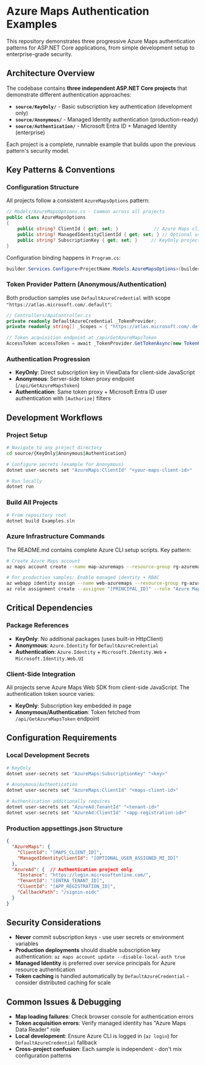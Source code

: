 # Azure Maps Authentication Examples

This repository demonstrates three progressive Azure Maps authentication patterns for ASP.NET Core applications, from simple development setup to enterprise-grade security.

## Architecture Overview

The codebase contains **three independent ASP.NET Core projects** that demonstrate different authentication approaches:

- **`source/KeyOnly/`** - Basic subscription key authentication (development only)
- **`source/Anonymous/`** - Managed Identity authentication (production-ready)
- **`source/Authentication/`** - Microsoft Entra ID + Managed Identity (enterprise)

Each project is a complete, runnable example that builds upon the previous pattern's security model.

## Key Patterns & Conventions

### Configuration Structure
All projects follow a consistent `AzureMapsOptions` pattern:
```csharp
// Models/AzureMapsOptions.cs - Common across all projects
public class AzureMapsOptions
{
    public string? ClientId { get; set; }             // Azure Maps client ID
    public string? ManagedIdentityClientId { get; set; } // Optional user-assigned MI
    public string? SubscriptionKey { get; set; }     // KeyOnly project only
}
```

Configuration binding happens in `Program.cs`:
```csharp
builder.Services.Configure<ProjectName.Models.AzureMapsOptions>(builder.Configuration.GetSection("AzureMaps"));
```

### Token Provider Pattern (Anonymous/Authentication)
Both production samples use `DefaultAzureCredential` with scope `"https://atlas.microsoft.com/.default"`:
```csharp
// Controllers/ApiController.cs
private readonly DefaultAzureCredential _TokenProvider;
private readonly string[] _Scopes = { "https://atlas.microsoft.com/.default" };

// Token acquisition endpoint at /api/GetAzureMapsToken
AccessToken accessToken = await _TokenProvider.GetTokenAsync(new TokenRequestContext(_Scopes));
```

### Authentication Progression
- **KeyOnly**: Direct subscription key in ViewData for client-side JavaScript
- **Anonymous**: Server-side token proxy endpoint (`/api/GetAzureMapsToken`)
- **Authentication**: Same token proxy + Microsoft Entra ID user authentication with `[Authorize]` filters

## Development Workflows

### Project Setup
```bash
# Navigate to any project directory
cd source/{KeyOnly|Anonymous|Authentication}

# Configure secrets (example for Anonymous)
dotnet user-secrets set "AzureMaps:ClientId" "<your-maps-client-id>"

# Run locally
dotnet run
```

### Build All Projects
```bash
# From repository root
dotnet build Examples.sln
```

### Azure Infrastructure Commands
The README.md contains complete Azure CLI setup scripts. Key pattern:
```bash
# Create Azure Maps account
az maps account create --name map-azuremaps --resource-group rg-azuremaps --sku S2

# For production samples: Enable managed identity + RBAC
az webapp identity assign --name web-azuremaps --resource-group rg-azuremaps
az role assignment create --assignee "[PRINCIPAL_ID]" --role "Azure Maps Data Reader" --scope "[MAPS_RESOURCE_ID]"
```

## Critical Dependencies

### Package References
- **KeyOnly**: No additional packages (uses built-in HttpClient)
- **Anonymous**: `Azure.Identity` for `DefaultAzureCredential`
- **Authentication**: `Azure.Identity` + `Microsoft.Identity.Web` + `Microsoft.Identity.Web.UI`

### Client-Side Integration
All projects serve Azure Maps Web SDK from client-side JavaScript. The authentication token source varies:
- **KeyOnly**: Subscription key embedded in page
- **Anonymous/Authentication**: Token fetched from `/api/GetAzureMapsToken` endpoint

## Configuration Requirements

### Local Development Secrets
```bash
# KeyOnly
dotnet user-secrets set "AzureMaps:SubscriptionKey" "<key>"

# Anonymous/Authentication  
dotnet user-secrets set "AzureMaps:ClientId" "<maps-client-id>"

# Authentication additionally requires
dotnet user-secrets set "AzureAd:TenantId" "<tenant-id>"
dotnet user-secrets set "AzureAd:ClientId" "<app-registration-id>"
```

### Production appsettings.json Structure
```json
{
  "AzureMaps": {
    "ClientId": "[MAPS_CLIENT_ID]",
    "ManagedIdentityClientId": "[OPTIONAL_USER_ASSIGNED_MI_ID]"
  },
  "AzureAd": {  // Authentication project only
    "Instance": "https://login.microsoftonline.com/",
    "TenantId": "[ENTRA_TENANT_ID]",
    "ClientId": "[APP_REGISTRATION_ID]",
    "CallbackPath": "/signin-oidc"
  }
}
```

## Security Considerations

- **Never** commit subscription keys - use user secrets or environment variables
- **Production deployments** should disable subscription key authentication: `az maps account update --disable-local-auth true`
- **Managed Identity** is preferred over service principals for Azure resource authentication
- **Token caching** is handled automatically by `DefaultAzureCredential` - consider distributed caching for scale

## Common Issues & Debugging

- **Map loading failures**: Check browser console for authentication errors
- **Token acquisition errors**: Verify managed identity has "Azure Maps Data Reader" role
- **Local development**: Ensure Azure CLI is logged in (`az login`) for `DefaultAzureCredential` fallback
- **Cross-project confusion**: Each sample is independent - don't mix configuration patterns
